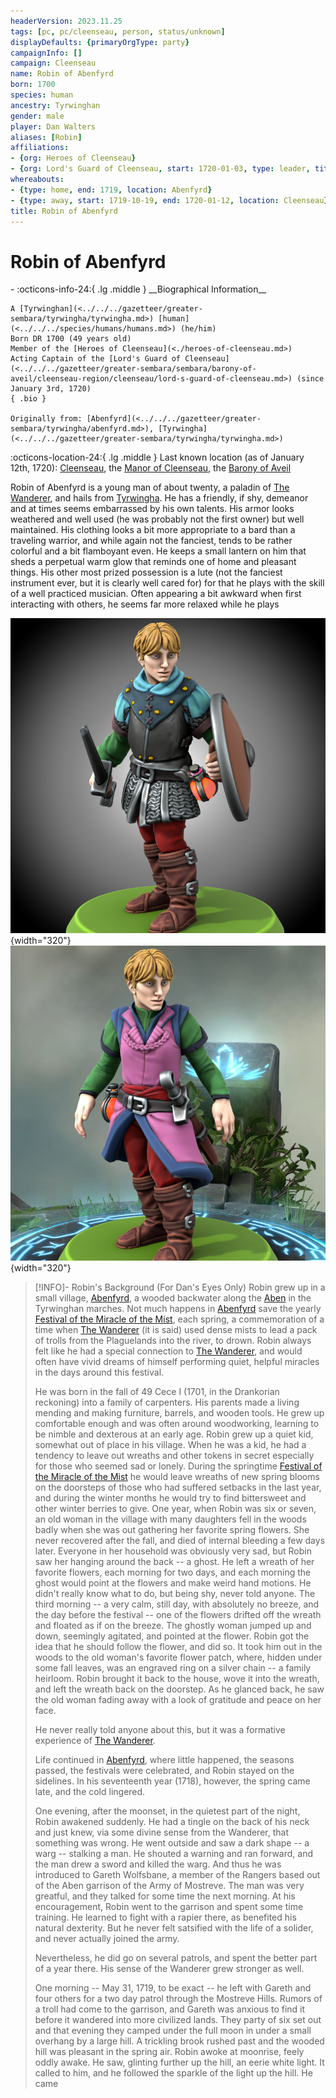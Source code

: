 ```yaml
---
headerVersion: 2023.11.25
tags: [pc, pc/cleenseau, person, status/unknown]
displayDefaults: {primaryOrgType: party}
campaignInfo: []
campaign: Cleenseau
name: Robin of Abenfyrd
born: 1700
species: human
ancestry: Tyrwinghan
gender: male
player: Dan Walters
aliases: [Robin]
affiliations:
- {org: Heroes of Cleenseau}
- {org: Lord's Guard of Cleenseau, start: 1720-01-03, type: leader, title: Acting Captain}
whereabouts:
- {type: home, end: 1719, location: Abenfyrd}
- {type: away, start: 1719-10-19, end: 1720-01-12, location: Cleenseau}
title: Robin of Abenfyrd
---
```

# Robin of Abenfyrd
<div class="grid cards ext-narrow-margin ext-one-column" markdown>
- :octicons-info-24:{ .lg .middle } __Biographical Information__

    A [Tyrwinghan](<../../../gazetteer/greater-sembara/tyrwingha/tyrwingha.md>) [human](<../../../species/humans/humans.md>) (he/him)  
    Born DR 1700 (49 years old)  
    Member of the [Heroes of Cleenseau](<./heroes-of-cleenseau.md>)  
    Acting Captain of the [Lord's Guard of Cleenseau](<../../../gazetteer/greater-sembara/sembara/barony-of-aveil/cleenseau-region/cleenseau/lord-s-guard-of-cleenseau.md>) (since January 3rd, 1720)  
    { .bio }

    Originally from: [Abenfyrd](<../../../gazetteer/greater-sembara/tyrwingha/abenfyrd.md>), [Tyrwingha](<../../../gazetteer/greater-sembara/tyrwingha/tyrwingha.md>)
</div>

:octicons-location-24:{ .lg .middle } Last known location (as of January 12th, 1720): [Cleenseau](<../../../gazetteer/greater-sembara/sembara/barony-of-aveil/cleenseau-region/cleenseau/cleenseau.md>), the [Manor of Cleenseau](<../../../gazetteer/greater-sembara/sembara/barony-of-aveil/cleenseau-region/manor-of-cleenseau.md>), the [Barony of Aveil](<../../../gazetteer/greater-sembara/sembara/barony-of-aveil/barony-of-aveil.md>)


Robin of Abenfyrd is a young man of about twenty, a paladin of [The Wanderer](<../../../cosmology/gods/incorporeal-gods/mos-numena/the-wanderer.md>), and hails from [Tyrwingha](<../../../gazetteer/greater-sembara/tyrwingha/tyrwingha.md>). He has a friendly, if shy, demeanor and at times seems embarrassed by his own talents. His armor looks weathered and well used (he was probably not the first owner) but well maintained. His clothing looks a bit more appropriate to a bard than a traveling warrior, and while again not the fanciest, tends to be rather colorful and a bit flamboyant even. He keeps a small lantern on him that sheds a perpetual warm glow that reminds one of home and pleasant things. His other most prized possession is a lute (not the fanciest instrument ever, but it is clearly well cared for) for that he plays with the skill of a well practiced musician. Often appearing a bit awkward when first interacting with others, he seems far more relaxed while he plays

![Robin of Abenfyrd](../../../assets/robin-of-abenfyrd.png){width="320"}
![Robin of Abenfyrd No Armor](../../../assets/robin-of-abenfyrd-no-armor.png){width="320"}

> [!INFO]- Robin's Background (For Dan's Eyes Only)
> Robin grew up in a small village, [Abenfyrd](<../../../gazetteer/greater-sembara/tyrwingha/abenfyrd.md>), a wooded backwater along the [Aben](<../../../gazetteer/greater-sembara/rivers/aben-watershed/aben.md>) in the Tyrwinghan marches. Not much happens in [Abenfyrd](<../../../gazetteer/greater-sembara/tyrwingha/abenfyrd.md>) save the yearly [Festival of the Miracle of the Mist](<../../../time/holidays-and-festivals/festival-of-the-miracle-of-the-mist.md>), each spring, a commemoration of a time when [The Wanderer](<../../../cosmology/gods/incorporeal-gods/mos-numena/the-wanderer.md>) (it is said) used dense mists to lead a pack of trolls from the Plaguelands into the river, to drown. Robin always felt like he had a special connection to [The Wanderer](<../../../cosmology/gods/incorporeal-gods/mos-numena/the-wanderer.md>), and would often have vivid dreams of himself performing quiet, helpful miracles in the days around this festival.  
> 
> He was born in the fall of 49 Cece I (1701, in the Drankorian reckoning) into a family of carpenters. His parents made a living mending and making furniture, barrels, and wooden tools. He grew up comfortable enough and was often around woodworking, learning to be nimble and dexterous at an early age. Robin grew up a quiet kid, somewhat out of place in his village. When he was a kid, he had a tendency to leave out wreaths and other tokens in secret especially for those who seemed sad or lonely. During the springtime [Festival of the Miracle of the Mist](<../../../time/holidays-and-festivals/festival-of-the-miracle-of-the-mist.md>) he would leave wreaths of new spring blooms on the doorsteps of those who had suffered setbacks in the last year, and during the winter months he would try to find bittersweet and other winter berries to give.  One year, when Robin was six or seven, an old woman in the village with many daughters fell in the woods badly when she was out gathering her favorite spring flowers. She never recovered after the fall, and died of internal bleeding a few days later. Everyone in her household was obviously very sad, but Robin saw her hanging around the back -- a ghost. He left a wreath of her favorite flowers, each morning for two days, and each morning the ghost would point at the flowers and make weird hand motions. He didn't really know what to do, but being shy, never told anyone. The third morning -- a very calm, still day, with absolutely no breeze, and the day before the festival -- one of the flowers drifted off the wreath and floated as if on the breeze. The ghostly woman jumped up and down, seemingly agitated, and pointed at the flower. Robin got the idea that he should follow the flower, and did so. It took him out in the woods to the old woman's favorite flower patch, where, hidden under some fall leaves, was an engraved ring on a silver chain -- a family heirloom. Robin brought it back to the house, wove it into the wreath, and left the wreath back on the doorstep. As he glanced back, he saw the old woman fading away with a look of gratitude and peace on her face.  
> 
> He never really told anyone about this, but it was a formative experience of [The Wanderer](<../../../cosmology/gods/incorporeal-gods/mos-numena/the-wanderer.md>).  
> 
> Life continued in [Abenfyrd](<../../../gazetteer/greater-sembara/tyrwingha/abenfyrd.md>), where little happened, the seasons passed, the festivals were celebrated, and Robin stayed on the sidelines. In his seventeenth year (1718), however, the spring came late, and the cold lingered. 
> 
> One evening, after the moonset, in the quietest part of the night, Robin awakened suddenly. He had a tingle on the back of his neck and just knew, via some divine sense from the Wanderer, that something was wrong. He went outside and saw a dark shape -- a warg -- stalking a man. He shouted a warning and ran forward, and the man drew a sword and killed the warg. And thus he was introduced to Gareth Wolfsbane, a member of the Rangers based out of the Aben garrison of the Army of Mostreve. The man was very greatful, and they talked for some time the next morning. At his encouragement, Robin went to the garrison and spent some time training. He learned to fight with a rapier there, as benefited his natural dexterity. But he never felt satsified with the life of a solider, and never actually joined the army.
> 
> Nevertheless, he did go on several patrols, and spent the better part of a year there. His sense of the Wanderer grew stronger as well.
> 
> One morning -- May 31, 1719, to be exact -- he left with Gareth and four others for a two day patrol through the Mostreve Hills. Rumors of a troll had come to the garrison, and Gareth was anxious to find it before it wandered into more civilized lands. They party of six set out and that evening they camped under the full moon in under a small overhang by a large hill. A trickling brook rushed past and the wooded hill was pleasant in the spring air. Robin awoke at moonrise, feely oddly awake. He saw, glinting further up the hill, an eerie white light. It called to him, and he followed the sparkle of the light up the hill. He came 


